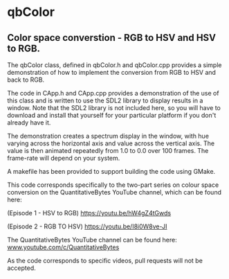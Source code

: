 # qbColor
## Color space converstion - RGB to HSV and HSV to RGB.

The qbColor class, defined in qbColor.h and qbColor.cpp
provides a simple demonstration of how to implement the
conversion from RGB to HSV and back to RGB.

The code in CApp.h and CApp.cpp provides a demonstration
of the use of this class and is written to use the SDL2
library to display results in a window. Note that the SDL2
library is not included here, so you will have to download
and install that yourself for your particular platform if
you don't already have it.

The demonstration creates a spectrum display in the window,
with hue varying across the horizontal axis and value across
the vertical axis. The value is then animated repeatedly 
from 1.0 to 0.0 over 100 frames. The frame-rate will 
depend on your system.

A makefile has been provided to support building the code
using GMake.

This code corresponds specifically to the two-part series
on colour space conversion on the QuantitativeBytes
YouTube channel, which can be found here:
	
(Episode 1 - HSV to RGB)
https://youtu.be/hW4gZ4tGwds
	
(Episode 2 - RGB TO HSV)
https://youtu.be/I8i0W8ve-JI
	
The QuantitativeBytes YouTube channel can be found here:
www.youtube.com/c/QuantitativeBytes

As the code corresponds to specific videos, pull requests 
will not be accepted.
